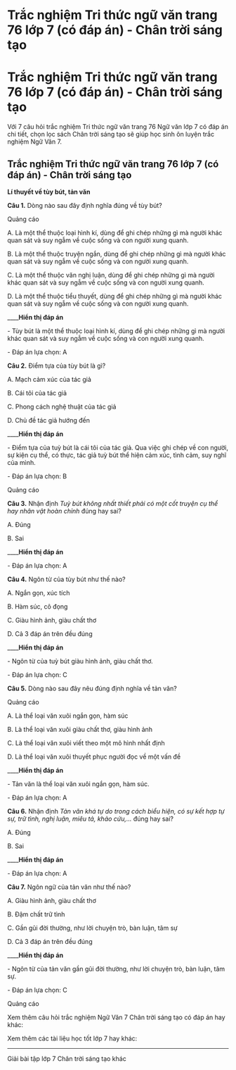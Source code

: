 # Trắc nghiệm Tri thức ngữ văn trang 76 lớp 7 (có đáp án) - Chân trời sáng tạo

# Trắc nghiệm Tri thức ngữ văn trang 76 lớp 7 (có đáp án) - Chân trời sáng tạo

Với 7 câu hỏi trắc nghiệm Tri thức ngữ văn trang 76 Ngữ văn lớp 7 có đáp án chi tiết, chọn lọc sách Chân trời sáng tạo sẽ giúp học sinh ôn luyện trắc nghiệm Ngữ Văn 7.

## Trắc nghiệm Tri thức ngữ văn trang 76 lớp 7 (có đáp án) - Chân trời sáng tạo

**Lí thuyết về tùy bút, tản văn**

**Câu 1.** Dòng nào sau đây định nghĩa đúng về tùy bút?

Quảng cáo

A. Là một thể thuộc loại hình kí, dùng để ghi chép những gì mà người khác quan sát và suy ngẫm về cuộc sống và con người xung quanh.

B. Là một thể thuộc truyện ngắn, dùng để ghi chép những gì mà người khác quan sát và suy ngẫm về cuộc sống và con người xung quanh.

C. Là một thể thuộc văn nghị luận, dùng để ghi chép những gì mà người khác quan sát và suy ngẫm về cuộc sống và con người xung quanh.

D. Là một thể thuộc tiểu thuyết, dùng để ghi chép những gì mà người khác quan sát và suy ngẫm về cuộc sống và con người xung quanh.

____**Hiển thị đáp án**

\- Tùy bút là một thể thuộc loại hình kí, dùng để ghi chép những gì mà người khác quan sát và suy ngẫm về cuộc sống và con người xung quanh.

\- Đáp án lựa chọn: A

**Câu 2.** Điểm tựa của tùy bút là gì?

A. Mạch cảm xúc của tác giả

B. Cái tôi của tác giả

C. Phong cách nghệ thuật của tác giả

D. Chủ đề tác giả hướng đến

____**Hiển thị đáp án**

\- Điểm tựa của tuỳ bút là cái tôi của tác giả. Qua việc ghi chép về con người, sự kiện cụ thể, có thực, tác giả tuỳ bút thể hiện cảm xúc, tình cảm, suy nghĩ của mình. 

\- Đáp án lựa chọn: B

Quảng cáo

**Câu 3.** Nhận định _Tuỳ bút không nhất thiết phải có một cốt truyện cụ thể hay nhân vật hoàn chỉnh_ đúng hay sai?

A. Đúng

B. Sai

____**Hiển thị đáp án**

\- Đáp án lựa chọn: A

**Câu 4.** Ngôn từ của tùy bút như thế nào?

A. Ngắn gọn, xúc tích

B. Hàm súc, cô đọng

C. Giàu hình ảnh, giàu chất thơ

D. Cả 3 đáp án trên đều đúng

____**Hiển thị đáp án**

\- Ngôn từ của tuỳ bút giàu hình ảnh, giàu chất thơ.

\- Đáp án lựa chọn: C

**Câu 5.** Dòng nào sau đây nêu đúng định nghĩa về tản văn?

Quảng cáo

A. Là thể loại văn xuôi ngắn gọn, hàm súc

B. Là thể loại văn xuôi giàu chất thơ, giàu hình ảnh

C. Là thể loại văn xuôi viết theo một mô hình nhất định

D. Là thể loại văn xuôi thuyết phục người đọc về một vấn đề

____**Hiển thị đáp án**

\- Tản văn là thể loại văn xuôi ngắn gọn, hàm súc. 

\- Đáp án lựa chọn: A

**Câu 6.** Nhận định _Tản văn khá tự do trong cách biểu hiện, có sự kết hợp tự sự, trữ tình, nghị luận, miêu tả, khảo cứu,..._ đúng hay sai?

A. Đúng

B. Sai

____**Hiển thị đáp án**

\- Đáp án lựa chọn: A

**Câu 7.** Ngôn ngữ của tản văn như thế nào?

A. Giàu hình ảnh, giàu chất thơ

B. Đậm chất trữ tình

C. Gần gũi đời thường, như lời chuyện trò, bàn luận, tâm sự

D. Cả 3 đáp án trên đều đúng

____**Hiển thị đáp án**

\- Ngôn từ của tản văn gần gũi đời thường, như lời chuyện trò, bàn luận, tâm sự.

\- Đáp án lựa chọn: C

Quảng cáo

Xem thêm câu hỏi trắc nghiệm Ngữ Văn 7 Chân trời sáng tạo có đáp án hay khác:

Xem thêm các tài liệu học tốt lớp 7 hay khác:

* * *

Giải bài tập lớp 7 Chân trời sáng tạo khác
